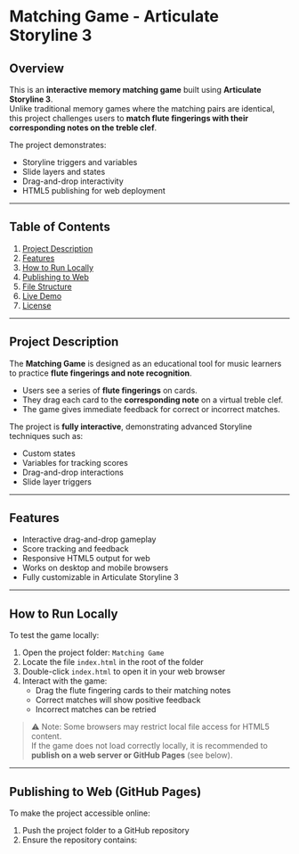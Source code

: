 # Matching Game - Articulate Storyline 3

## Overview

This is an **interactive memory matching game** built using **Articulate Storyline 3**.  
Unlike traditional memory games where the matching pairs are identical, this project challenges users to **match flute fingerings with their corresponding notes on the treble clef**.  

The project demonstrates:  
- Storyline triggers and variables  
- Slide layers and states  
- Drag-and-drop interactivity  
- HTML5 publishing for web deployment  

---

## Table of Contents

1. [Project Description](#project-description)  
2. [Features](#features)  
3. [How to Run Locally](#how-to-run-locally)  
4. [Publishing to Web](#publishing-to-web)  
5. [File Structure](#file-structure)  
6. [Live Demo](#live-demo)  
7. [License](#license)  

---

## Project Description

The **Matching Game** is designed as an educational tool for music learners to practice **flute fingerings and note recognition**.  
- Users see a series of **flute fingerings** on cards.  
- They drag each card to the **corresponding note** on a virtual treble clef.  
- The game gives immediate feedback for correct or incorrect matches.  

The project is **fully interactive**, demonstrating advanced Storyline techniques such as:  
- Custom states  
- Variables for tracking scores  
- Drag-and-drop interactions  
- Slide layer triggers  

---

## Features

- Interactive drag-and-drop gameplay  
- Score tracking and feedback  
- Responsive HTML5 output for web  
- Works on desktop and mobile browsers  
- Fully customizable in Articulate Storyline 3  

---

## How to Run Locally

To test the game locally:  

1. Open the project folder: `Matching Game`  
2. Locate the file `index.html` in the root of the folder  
3. Double-click `index.html` to open it in your web browser  
4. Interact with the game:  
   - Drag the flute fingering cards to their matching notes  
   - Correct matches will show positive feedback  
   - Incorrect matches can be retried  

> ⚠️ Note: Some browsers may restrict local file access for HTML5 content.  
> If the game does not load correctly locally, it is recommended to **publish on a web server or GitHub Pages** (see below).  

---

## Publishing to Web (GitHub Pages)

To make the project accessible online:  

1. Push the project folder to a GitHub repository  
2. Ensure the repository contains:  
